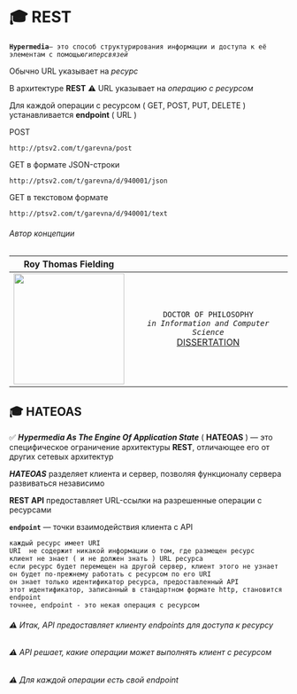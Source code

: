 # :mortar_board: REST

**`Hypermedia`**` — это способ структурирования информации и доступа к её элементам с помощью `_`гиперсвязей`_

Обычно URL указывает на _ресурс_

В архитектуре **REST** :warning: URL указывает на _операцию с ресурсом_

Для каждой операции с ресурсом ( GET, POST, PUT, DELETE ) устанавливается <b>endpoint</b> ( URL )<br/>


POST
```console
http://ptsv2.com/t/garevna/post
```
GET в формате JSON-строки
```console
http://ptsv2.com/t/garevna/d/940001/json
```
GET в текстовом формате
```console
http://ptsv2.com/t/garevna/d/940001/text
```

###### Автор концепции
| Roy Thomas Fielding |  |
|:-:|:-:|
| <img width="200" src="https://pbs.twimg.com/profile_images/2195030209/roy_fielding_sq.jpg"/> | `DOCTOR OF PHILOSOPHY`<br/>_`in Information and Computer Science`_<br/>[DISSERTATION](https://www.ics.uci.edu/~fielding/pubs/dissertation/top.htm) |

## :mortar_board: HATEOAS


✅ **_Hypermedia As The Engine Of Application State_** ( **HATEOAS** ) — это специфическое ограничение архитектуры **REST**, отличающее его от других сетевых архитектур

**_HATEOAS_** разделяет клиента и сервер, позволяя функционалу сервера развиваться независимо

**REST API**  предоставляет URL-ссылки на разрешенные операции с ресурсами

**`endpoint`** — точки взаимодействия клиента с API

`каждый ресурс имеет URI`<br/>
`URI  не содержит никакой информации о том, где размещен ресурс`<br/>
`клиент не знает ( и не должен знать ) URL ресурса`<br/>
`если ресурс будет перемещен на другой сервер, клиент этого не узнает`<br/>
`он будет по-прежнему работать с ресурсом по его URI`<br/>
`он знает только идентификатор ресурса, предоставленный API`<br/>
`этот идентификатор, записанный в стандартном формате http, становится  endpoint`<br/>
`точнее, endpoint - это некая операция с ресурсом`<br/>

###### ⚠️ Итак, API предоставляет клиенту  endpoints  для доступа к ресурсу
###### ⚠️ API решает, какие операции может выполнять клиент с ресурсом
###### ⚠️ Для каждой операции есть свой endpoint
